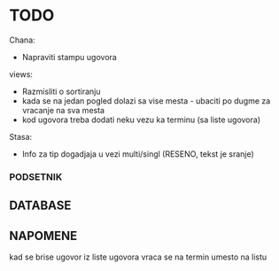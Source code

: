 # TODO

Chana:

- Napraviti stampu ugovora

views:

- Razmisliti o sortiranju
- kada se na jedan pogled dolazi sa vise mesta - ubaciti po dugme za vracanje na sva mesta
- kod ugovora treba dodati neku vezu ka terminu (sa liste ugovora)

Stasa:

- Info za tip dogadjaja u vezi multi/singl (RESENO, tekst je sranje)

### PODSETNIK

## DATABASE

## NAPOMENE

kad se brise ugovor iz liste ugovora vraca se na termin umesto na listu
